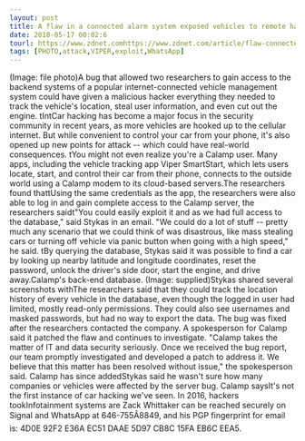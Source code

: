 ```yaml
---
layout: post
title: A flaw in a connected alarm system exposed vehicles to remote hacking
date: 2018-05-17 00:02:6
tourl: https://www.zdnet.comhttps://www.zdnet.com/article/flaw-connected-alarm-system-exposed-vehicles-remote-hacking/
tags: [PHOTO,attack,VIPER,exploit,WhatsApp]
---
```

(Image: file photo)A bug that allowed two researchers to gain access to the backend systems of a popular internet-connected vehicle management system could have given a malicious hacker everything they needed to track the vehicle's location, steal user information, and even cut out the engine. tIntCar hacking has become a major focus in the security community in recent years, as more vehicles are hooked up to the cellular internet. But while convenient to control your car from your phone, it's also opened up new points for attack -- which could have real-world consequences. tYou might not even realize you're a Calamp user. Many apps, including the vehicle tracking app Viper SmartStart, which lets users locate, start, and control their car from their phone, connects to the outside world using a Calamp modem to its cloud-based servers.The researchers found thattUsing the same credentials as the app, the researchers were also able to log in and gain complete access to the Calamp server, the researchers saidt"You could easily exploit it and as we had full access to the database," said Stykas in an email. "We could do a lot of stuff -- pretty much any scenario that we could think of was disastrous, like mass stealing cars or turning off vehicle via panic button when going with a high speed," he said. tBy querying the database, Stykas said it was possible to find a car by looking up nearby latitude and longitude coordinates, reset the password, unlock the driver's side door, start the engine, and drive away.Calamp's back-end database. (Image: supplied)Stykas shared several screenshots withThe researchers said that they could track the location history of every vehicle in the database, even though the logged in user had limited, mostly read-only permissions. They could also see usernames and masked passwords, but had no way to export the data. The bug was fixed after the researchers contacted the company. A spokesperson for Calamp said it patched the flaw and continues to investigate. "Calamp takes the matter of IT and data security seriously. Once we received the bug report, our team promptly investigated and developed a patch to address it. We believe that this matter has been resolved without issue," the spokesperson said. Calamp has since addedStykas said he wasn't sure how many companies or vehicles were affected by the server bug. Calamp saysIt's not the first instance of car hacking we've seen. In 2016, hackers tookInfotainment systems are Zack Whittaker can be reached securely on Signal and WhatsApp at 646-755Â8849, and his PGP fingerprint for email is: 4D0E 92F2 E36A EC51 DAAE 5D97 CB8C 15FA EB6C EEA5.